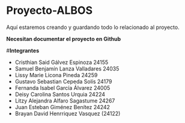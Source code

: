 # Proyecto-ALBOS
Aquí estaremos creando y guardando todo lo relacionado al proyecto.

**Necesitan documentar el proyecto en Github**

#**Integrantes** 
- Cristhian Said Gálvez Espinoza 24155 
- Samuel Benjamín Lanza Valladares 24035
- Lissy Marie Licona Pineda 24259
- Gustavo Sebastian Cepeda Solís 24179
- Fernanda Isabel García Álvarez 24005
- Deisy Carolina Santos Urquia 24224
- Litzy Alejandra Alfaro Sagastume 24267
- Juan Esteban Giménez Benítez 24242
- Brayan David Henrriquez Vasquez (24122)

